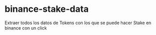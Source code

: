 # binance-stake-data
Extraer todos los datos de Tokens con los que se puede hacer Stake en binance con un click
